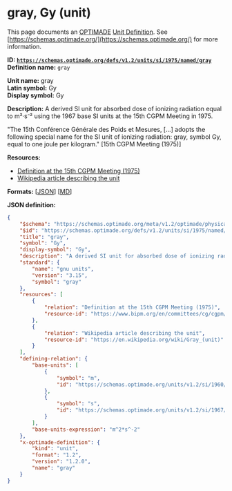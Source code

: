 # gray, Gy (unit)

This page documents an [OPTIMADE](https://www.optimade.org/) [Unit Definition](https://schemas.optimade.org/#definitions). See [https://schemas.optimade.org/](https://schemas.optimade.org/) for more information.

**ID: [`https://schemas.optimade.org/defs/v1.2/units/si/1975/named/gray`](https://schemas.optimade.org/defs/v1.2/units/si/1975/named/gray)**  
**Definition name:** `gray`

**Unit name:** gray  
**Latin symbol:** Gy  
**Display symbol:** Gy  
  
**Description:** A derived SI unit for absorbed dose of ionizing radiation equal to m²·s⁻² using the 1967 base SI units at the 15th CGPM Meeting in 1975.

"The 15th Conférence Générale des Poids et Mesures, [...] adopts the following special name for the SI unit of ionizing radiation: gray, symbol Gy, equal to one joule per kilogram." [15th CGPM Meeting (1975)]

**Resources:**

- [Definition at the 15th CGPM Meeting (1975)](https://www.bipm.org/en/committees/cg/cgpm/15-1975)
- [Wikipedia article describing the unit](https://en.wikipedia.org/wiki/Gray_(unit))


**Formats:** [[JSON](gray.json)] [[MD](gray.md)]

**JSON definition:**

``` json
{
    "$schema": "https://schemas.optimade.org/meta/v1.2/optimade/physical_unit_definition.md",
    "$id": "https://schemas.optimade.org/defs/v1.2/units/si/1975/named/gray",
    "title": "gray",
    "symbol": "Gy",
    "display-symbol": "Gy",
    "description": "A derived SI unit for absorbed dose of ionizing radiation equal to m\u00b2\u00b7s\u207b\u00b2 using the 1967 base SI units at the 15th CGPM Meeting in 1975.\n\n\"The 15th Conf\u00e9rence G\u00e9n\u00e9rale des Poids et Mesures, [...] adopts the following special name for the SI unit of ionizing radiation: gray, symbol Gy, equal to one joule per kilogram.\" [15th CGPM Meeting (1975)]",
    "standard": {
        "name": "gnu units",
        "version": "3.15",
        "symbol": "gray"
    },
    "resources": [
        {
            "relation": "Definition at the 15th CGPM Meeting (1975)",
            "resource-id": "https://www.bipm.org/en/committees/cg/cgpm/15-1975"
        },
        {
            "relation": "Wikipedia article describing the unit",
            "resource-id": "https://en.wikipedia.org/wiki/Gray_(unit)"
        }
    ],
    "defining-relation": {
        "base-units": [
            {
                "symbol": "m",
                "id": "https://schemas.optimade.org/units/v1.2/si/1960/base/metre"
            },
            {
                "symbol": "s",
                "id": "https://schemas.optimade.org/units/v1.2/si/1967/base/second"
            }
        ],
        "base-units-expression": "m^2*s^-2"
    },
    "x-optimade-definition": {
        "kind": "unit",
        "format": "1.2",
        "version": "1.2.0",
        "name": "gray"
    }
}
```